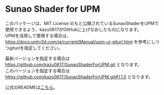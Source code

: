 # Sunao Shader for UPM

このパッケージは、MIT License のもと公開されているSunaoShaderをUPMで使用できるよう、kazu0617がGitHubに上げなおしたものになります。  
UPMを活用して使用する場合は、 https://docs.unity3d.com/ja/current/Manual/upm-ui-giturl.html を参考にしつつgiturlを指定してください。

最新バージョンを指定する場合は https://github.com/kazu0617/SunaoShaderForUPM.git となります。  
このバージョンを指定する場合は https://github.com/kazu0617/SunaoShaderForUPM.git#1.1.0 となります。

公式のREADMEは[こちら](./README.txt)。
